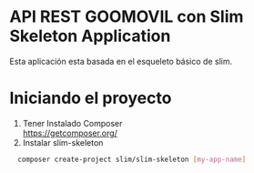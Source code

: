 # API REST GOOMOVIL con Slim Skeleton Application

Esta aplicación esta basada en el esqueleto básico de slim.

# Iniciando el proyecto
  1. Tener Instalado Composer  
  https://getcomposer.org/
  2. Instalar slim-skeleton
  ```sh
    composer create-project slim/slim-skeleton [my-app-name]
  ```
